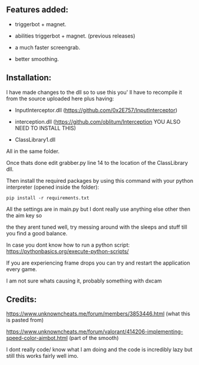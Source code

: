 ## Features added:

* triggerbot + magnet.

* abilities triggerbot + magnet. (previous releases)

* a much faster screengrab.

* better smoothing.


## Installation:

I have made changes to the dll so to use this you' ll have to recompile it from the source uploaded here plus having: 

* InputInterceptor.dll (https://github.com/0x2E757/InputInterceptor) 

* interception.dll (https://github.com/oblitum/Interception YOU ALSO NEED TO INSTALL THIS)

* ClassLibrary1.dll

All in the same folder. 

Once thats done edit grabber.py line 14 to the location of the ClassLibrary dll.

Then install the required packages by using this command with your python interpreter (opened inside the folder):
```
pip install -r requirements.txt

```




All the settings are in main.py but I dont really use anything else other then the aim key so 

the they arent tuned well, try messing around with the sleeps and stuff till you find a good balance.


In case you dont know how to run a python script: https://pythonbasics.org/execute-python-scripts/



If you are experiencing frame drops you can try and restart the application every game.

I am not sure whats causing it, probably something with dxcam



## Credits: 

https://www.unknowncheats.me/forum/members/3853446.html (what this is pasted from)

https://www.unknowncheats.me/forum/valorant/414206-implementing-speed-color-aimbot.html (part of the smooth)




I dont really code/ know what I am doing and the code is incredibly lazy but still this works fairly well imo.
